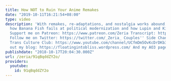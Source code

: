 ```yaml
---
title: How NOT to Ruin Your Anime Remakes
date: "2019-10-11T16:21:54+08:00"
type: video
description: 'With remakes, re-adaptations, and nostalgia works abound, I look at
  how Banana Fish fails at political modernization and how Lupin and Kitaro succeed.
  Support me on Patreon: https://www.patreon.com/Zeria Transcript: https://floatingintobliss.wordpress.com/2018/10/17/script-how-not-to-ruin-your-anime-remakes/
  Follow me on Twitter: https://twitter.com/_Zeria_ Couples'' Side Channel: https://www.youtube.com/channel/UC9mvbU-HNjLzYqx8ZiHsdBw
  Trans Culture Club: https://www.youtube.com/channel/UCfmDm5OvKcDrDKb3F8sxVrw Check
  out my blog: https://floatingintobliss.wordpress.com/ And my AO3 page: https://archiveofourown.org/users/Zeria/works'
publishdate: "2018-10-17T20:04:30.000Z"
url: /zeria/91qBqddZY2o/
providers:
  youtube:
    id: 91qBqddZY2o
---
```

